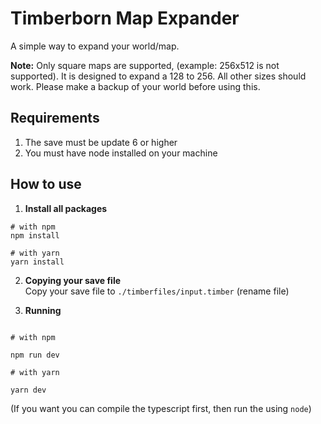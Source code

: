# Timberborn Map Expander

A simple way to expand your world/map.

**Note:** Only square maps are supported, (example: 256x512 is not supported). It is designed to expand a 128 to 256. All other sizes should work. Please make a backup of your world before using this.

## Requirements

1. The save must be update 6 or higher
2. You must have node installed on your machine

## How to use

1. **Install all packages**

```
# with npm
npm install

# with yarn
yarn install
```

2. **Copying your save file**
   <br>
   Copy your save file to `./timberfiles/input.timber` (rename file)

3. **Running**
   <br>

```

# with npm

npm run dev

# with yarn

yarn dev

```

(If you want you can compile the typescript first, then run the using `node`)

